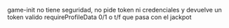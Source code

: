 game-init no tiene seguridad, no pide token ni credenciales y devuelve un token valido
requireProfileData 0/1 o t/f
que pasa con el jackpot
